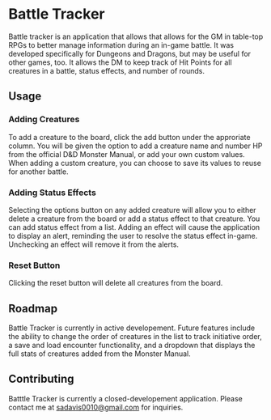 # Battle Tracker
Battle tracker is an application that allows that allows for the GM in table-top RPGs to better manage information during an in-game battle. It was developed specifically for Dungeons and Dragons, but may be useful for other games, too. It allows the DM to keep track of Hit Points for all creatures in a battle, status effects, and number of rounds.

## Usage
### Adding Creatures
To add a creature to the board, click the add button under the approriate column. You will be given the option to add a creature name and number HP from the official D&D Monster Manual, or add your own custom values. When adding a custom creature, you can choose to save its values to reuse for another battle.

### Adding Status Effects
Selecting the options button on any added creature will allow you to either delete a creature from the board or add a status effect to that creature. You can add status effect from a list. Adding an effect will cause the application to display an alert, reminding the user to resolve the status effect in-game. Unchecking an effect will remove it from the alerts.

### Reset Button
Clicking the reset button will delete all creatures from the board.

## Roadmap
Battle Tracker is currently in active developement. Future features include the ability to change the order of creatures in the list to track initiative order, a save and load encounter functionality, and a dropdown that displays the full stats of creatures added from the Monster Manual.

## Contributing
Batttle Tracker is currently a closed-developement application. Please contact me at sadavis0010@gmail.com for inquiries.